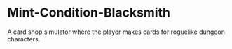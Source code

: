 # Mint-Condition-Blacksmith
A card shop simulator where the player makes cards for roguelike dungeon characters.
